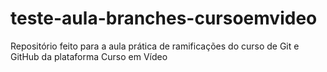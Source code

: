 # teste-aula-branches-cursoemvideo
 Repositório feito para a aula prática de ramificações do curso de Git e GitHub da plataforma Curso em Vídeo
